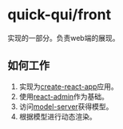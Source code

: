 # quick-qui/front

实现的一部分。负责web端的展现。

## 如何工作

1. 实现为[create-react-app](https://create-react-app.dev)应用。
1. 使用[react-admin]()作为基础。
1. 访问[model-server]()获得模型。
1. 根据模型进行动态渲染。

